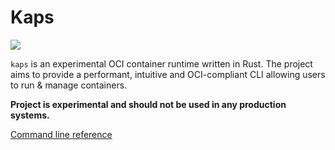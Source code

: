 # Kaps

<img src="https://img.shields.io/github/workflow/status/virt-do/kaps/run0%20build%20and%20unit%20tests?style=for-the-badge" />

`kaps` is an experimental OCI container runtime written in Rust. The project aims to provide a performant, intuitive and OCI-compliant CLI allowing users to run & manage containers. 

**Project is experimental and should not be used in any production systems.**

[Command line reference](docs/cli-reference.md)